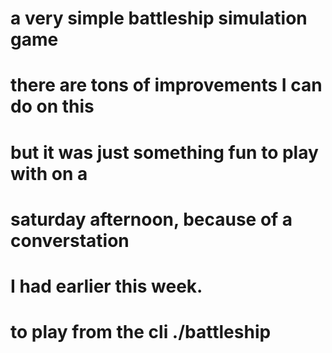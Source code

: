 # a very simple battleship simulation game
# there are tons of improvements I can do on this 
# but it was just something fun to play with on a 
# saturday afternoon, because of a converstation 
# I had earlier this week.
#
#
# to play from the cli ./battleship
